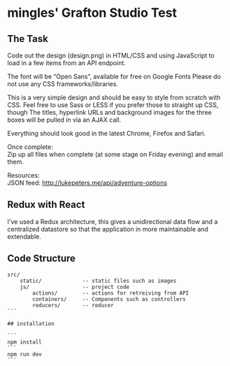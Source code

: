 # mingles' Grafton Studio Test

## The Task

Code out the design (design.png) in HTML/CSS and using JavaScript to load in a few items from an API endpoint.

The font will be “Open Sans”, available for free on Google Fonts
Please do not use any CSS frameworks/libraries.

This is a very simple design and should be easy to style from scratch with CSS. Feel free to use Sass or LESS if you prefer those to straight up CSS, though
The titles, hyperlink URLs and background images for the three boxes will be pulled in via an AJAX call.

Everything should look good in the latest Chrome, Firefox and Safari.

Once complete:  
Zip up all files when complete (at some stage on Friday evening) and email them.

Resources:  
JSON feed: http://lukepeters.me/api/adventure-options

## Redux with React
I've used a Redux architecture, this gives a unidirectional data flow and a centralized datastore so that the application in more maintainable and extendable.

## Code Structure

````
src/
    static/             -- static files such as images
    js/                 -- project code
        actions/        -- actions for retreiving from API
        containers/     -- Components such as controllers
        reducers/       -- reducer  
```

## installation

```
npm install
```
npm run dev
```
